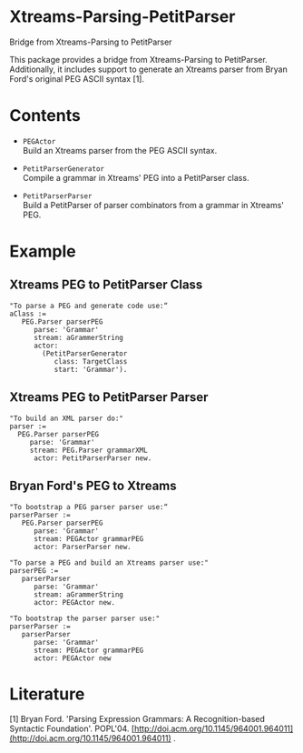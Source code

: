 # Xtreams-Parsing-PetitParser
Bridge from Xtreams-Parsing to PetitParser

This package provides a bridge from Xtreams-Parsing to PetitParser. Additionally, it includes support to generate an Xtreams parser from Bryan Ford's original PEG ASCII syntax [1].

# Contents
* `PEGActor`  
Build an Xtreams parser from the PEG ASCII syntax.

* `PetitParserGenerator`  
Compile a grammar in Xtreams' PEG into a PetitParser class.

* `PetitParserParser`  
Build a PetitParser of parser combinators from a grammar in Xtreams' PEG.

# Example
## Xtreams PEG to PetitParser Class
```Smalltalk
"To parse a PEG and generate code use:“
aClass :=
   PEG.Parser parserPEG
      parse: 'Grammar'
      stream: aGrammerString
      actor:
        (PetitParserGenerator
           class: TargetClass
           start: 'Grammar').
```
## Xtreams PEG to PetitParser Parser
```Smalltalk
"To build an XML parser do:"
parser :=
  PEG.Parser parserPEG
     parse: 'Grammar'
     stream: PEG.Parser grammarXML
      actor: PetitParserParser new.
```
## Bryan Ford's PEG to Xtreams
```Smalltalk
"To bootstrap a PEG parser parser use:“
parserParser :=
   PEG.Parser parserPEG
      parse: 'Grammar'
      stream: PEGActor grammarPEG
      actor: ParserParser new.

"To parse a PEG and build an Xtreams parser use:"
parserPEG :=
   parserParser
      parse: 'Grammar'
      stream: aGrammerString
      actor: PEGActor new.

"To bootstrap the parser parser use:"
parserParser :=
   parserParser
      parse: 'Grammar'
      stream: PEGActor grammarPEG
      actor: PEGActor new
```

# Literature
[1] Bryan Ford.
  'Parsing Expression Grammars: A Recognition-based Syntactic Foundation'.
  POPL'04.
  [http://doi.acm.org/10.1145/964001.964011](http://doi.acm.org/10.1145/964001.964011) .
